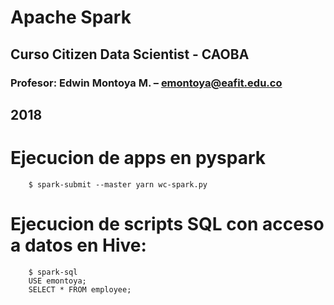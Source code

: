 # Apache Spark
## Curso Citizen Data Scientist - CAOBA
### Profesor: Edwin Montoya M. – emontoya@eafit.edu.co
## 2018

# Ejecucion de apps en pyspark

        $ spark-submit --master yarn wc-spark.py

# Ejecucion de scripts SQL con acceso a datos en Hive:

        $ spark-sql
        USE emontoya;
        SELECT * FROM employee;


